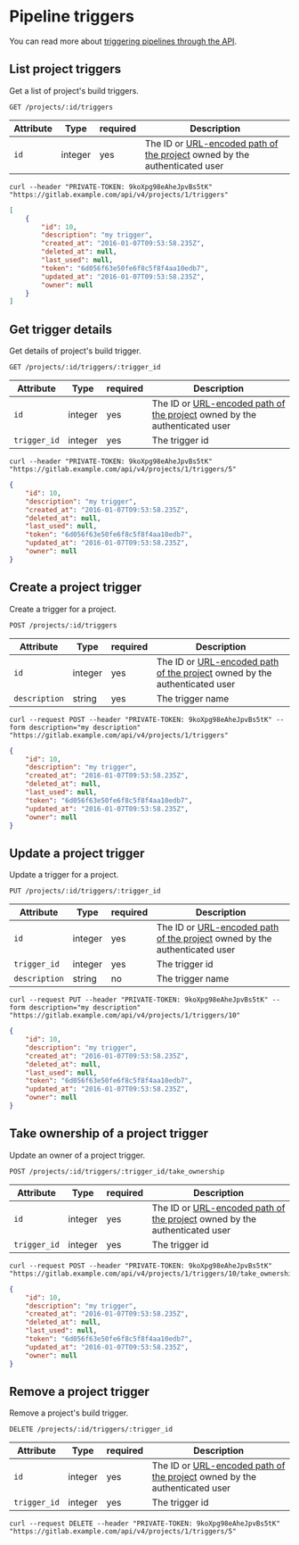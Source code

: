 # Pipeline triggers

You can read more about [triggering pipelines through the API](../ci/triggers/README.md).

## List project triggers

Get a list of project's build triggers.

```
GET /projects/:id/triggers
```

| Attribute | Type    | required | Description         |
|-----------|---------|----------|---------------------|
| `id`      | integer | yes      | The ID or [URL-encoded path of the project](README.md#namespaced-path-encoding) owned by the authenticated user |

```
curl --header "PRIVATE-TOKEN: 9koXpg98eAheJpvBs5tK" "https://gitlab.example.com/api/v4/projects/1/triggers"
```

```json
[
    {
        "id": 10,
        "description": "my trigger",
        "created_at": "2016-01-07T09:53:58.235Z",
        "deleted_at": null,
        "last_used": null,
        "token": "6d056f63e50fe6f8c5f8f4aa10edb7",
        "updated_at": "2016-01-07T09:53:58.235Z",
        "owner": null
    }
]
```

## Get trigger details

Get details of project's build trigger.

```
GET /projects/:id/triggers/:trigger_id
```

| Attribute    | Type    | required | Description              |
|--------------|---------|----------|--------------------------|
| `id`         | integer | yes      | The ID or [URL-encoded path of the project](README.md#namespaced-path-encoding) owned by the authenticated user      |
| `trigger_id` | integer | yes      | The trigger id           |

```
curl --header "PRIVATE-TOKEN: 9koXpg98eAheJpvBs5tK" "https://gitlab.example.com/api/v4/projects/1/triggers/5"
```

```json
{
    "id": 10,
    "description": "my trigger",
    "created_at": "2016-01-07T09:53:58.235Z",
    "deleted_at": null,
    "last_used": null,
    "token": "6d056f63e50fe6f8c5f8f4aa10edb7",
    "updated_at": "2016-01-07T09:53:58.235Z",
    "owner": null
}
```

## Create a project trigger

Create a trigger for a project.

```
POST /projects/:id/triggers
```

| Attribute     | Type    | required | Description              |
|---------------|---------|----------|--------------------------|
| `id`          | integer | yes      | The ID or [URL-encoded path of the project](README.md#namespaced-path-encoding) owned by the authenticated user      |
| `description` | string  | yes      | The trigger name         |

```
curl --request POST --header "PRIVATE-TOKEN: 9koXpg98eAheJpvBs5tK" --form description="my description" "https://gitlab.example.com/api/v4/projects/1/triggers"
```

```json
{
    "id": 10,
    "description": "my trigger",
    "created_at": "2016-01-07T09:53:58.235Z",
    "deleted_at": null,
    "last_used": null,
    "token": "6d056f63e50fe6f8c5f8f4aa10edb7",
    "updated_at": "2016-01-07T09:53:58.235Z",
    "owner": null
}
```

## Update a project trigger

Update a trigger for a project.

```
PUT /projects/:id/triggers/:trigger_id
```

| Attribute     | Type    | required | Description              |
|---------------|---------|----------|--------------------------|
| `id`          | integer | yes      | The ID or [URL-encoded path of the project](README.md#namespaced-path-encoding) owned by the authenticated user      |
| `trigger_id`  | integer | yes      | The trigger id           |
| `description` | string  | no       | The trigger name         |

```
curl --request PUT --header "PRIVATE-TOKEN: 9koXpg98eAheJpvBs5tK" --form description="my description" "https://gitlab.example.com/api/v4/projects/1/triggers/10"
```

```json
{
    "id": 10,
    "description": "my trigger",
    "created_at": "2016-01-07T09:53:58.235Z",
    "deleted_at": null,
    "last_used": null,
    "token": "6d056f63e50fe6f8c5f8f4aa10edb7",
    "updated_at": "2016-01-07T09:53:58.235Z",
    "owner": null
}
```

## Take ownership of a project trigger

Update an owner of a project trigger.

```
POST /projects/:id/triggers/:trigger_id/take_ownership
```

| Attribute     | Type    | required | Description              |
|---------------|---------|----------|--------------------------|
| `id`          | integer | yes      | The ID or [URL-encoded path of the project](README.md#namespaced-path-encoding) owned by the authenticated user      |
| `trigger_id`  | integer | yes      | The trigger id           |

```
curl --request POST --header "PRIVATE-TOKEN: 9koXpg98eAheJpvBs5tK" "https://gitlab.example.com/api/v4/projects/1/triggers/10/take_ownership"
```

```json
{
    "id": 10,
    "description": "my trigger",
    "created_at": "2016-01-07T09:53:58.235Z",
    "deleted_at": null,
    "last_used": null,
    "token": "6d056f63e50fe6f8c5f8f4aa10edb7",
    "updated_at": "2016-01-07T09:53:58.235Z",
    "owner": null
}
```

## Remove a project trigger

Remove a project's build trigger.

```
DELETE /projects/:id/triggers/:trigger_id
```

| Attribute      | Type    | required | Description              |
|----------------|---------|----------|--------------------------|
| `id`           | integer | yes      | The ID or [URL-encoded path of the project](README.md#namespaced-path-encoding) owned by the authenticated user      |
| `trigger_id`   | integer | yes      | The trigger id           |

```
curl --request DELETE --header "PRIVATE-TOKEN: 9koXpg98eAheJpvBs5tK" "https://gitlab.example.com/api/v4/projects/1/triggers/5"
```
